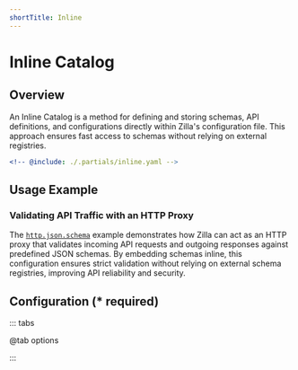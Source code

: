 ```yaml
---
shortTitle: Inline
---
```


# Inline Catalog

## Overview

An Inline Catalog is a method for defining and storing schemas, API definitions, and configurations directly within Zilla's configuration file. This approach ensures fast access to schemas without relying on external registries.

```yaml {2}
<!-- @include: ./.partials/inline.yaml -->
```

## Usage Example

### Validating API Traffic with an HTTP Proxy

The [`http.json.schema`](https://github.com/aklivity/zilla/tree/develop/examples/http.json.schema) example demonstrates how Zilla can act as an HTTP proxy that validates incoming API requests and outgoing responses against predefined JSON schemas. By embedding schemas inline, this configuration ensures strict validation without relying on external schema registries, improving API reliability and security.

## Configuration (\* required)

::: tabs

@tab options

<!-- @include: ./.partials/inline-options.md -->

:::
